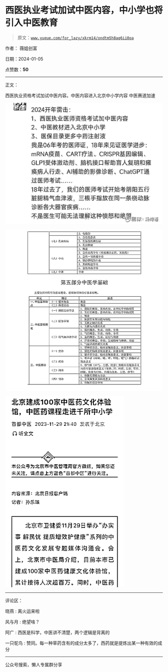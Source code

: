 # 西医执业考试加试中医内容，中小学也将引入中医教育

> 原文：[`www.yuque.com/for_lazy/xkrm14/ondtm5h8aq6ii0oa`](https://www.yuque.com/for_lazy/xkrm14/ondtm5h8aq6ii0oa)

作者： 薇姐创富

日期：2024-01-05

点赞数：**50**

* * *

正文：

西医执业资格考试加试中医内容。中医内容进入北京中小学内容 中医赛道加速

![](img/0a3cfc5e4dc583046841df6e515ecb48.png)

![](img/56d358b67d152a7ab2ab5a81e5ec3d7a.png)

![](img/2e98ee3f70e9538b0967b0171c719571.png)

* * *

评论区：

晓燕 : 离火运来啦

风与月 : 绝望啥？

阿广 : 西医是科学，中医讲不清楚，两个逻辑是背离的

一只鸵鸟 : 赞同。每一种草药含有的成分太多了，西药就是提炼出某一种有效的成分

* * *

公众号搜索，懒人专属群分享